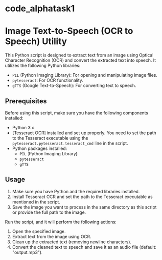 # code_alphatask1
# Image Text-to-Speech (OCR to Speech) Utility

This Python script is designed to extract text from an image using Optical Character Recognition (OCR) and convert the extracted text into speech. It utilizes the following Python libraries:

- `PIL` (Python Imaging Library): For opening and manipulating image files.
- `pytesseract`: For OCR functionality.
- `gTTS` (Google Text-to-Speech): For converting text to speech.

## Prerequisites

Before using this script, make sure you have the following components installed:

- Python 3.x
- [Tesseract OCR] installed and set up properly. You need to set the path to the Tesseract executable using the `pytesseract.pytesseract.tesseract_cmd` line in the script.
- Python packages installed:
  - `PIL` (Python Imaging Library)
  - `pytesseract`
  - `gTTS`

## Usage

1. Make sure you have Python and the required libraries installed.
2. Install Tesseract OCR and set the path to the Tesseract executable as mentioned in the script.
3. Save the image you want to process in the same directory as this script or provide the full path to the image.

Run the script, and it will perform the following actions:

1. Open the specified image.
2. Extract text from the image using OCR.
3. Clean up the extracted text (removing newline characters).
4. Convert the cleaned text to speech and save it as an audio file (default: "output.mp3").

